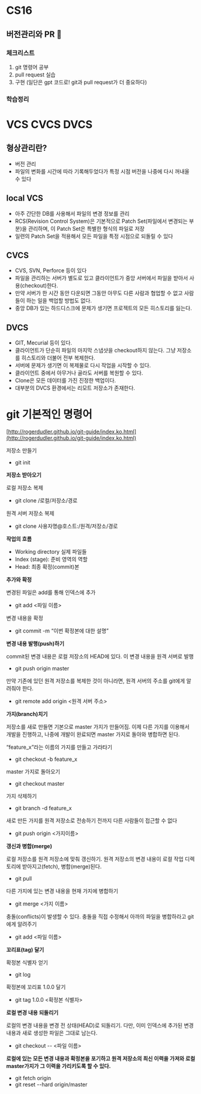 # CS16

## 버전관리와 PR 🎯

### 체크리스트

1. git 명령어 공부
2. pull request 실습
3. 구현 (일단은 gpt 코드로! git과 pull request가 더 중요하다)

### 학습정리

# VCS CVCS DVCS

## 형상관리란?

- 버전 관리
- 파일의 변화를 시간에 따라 기록해두었다가 특정 시점 버전을 나중에 다시 꺼내올 수 있다

## local VCS

- 아주 간단한 DB를 사용해서 파일의 변경 정보를 관리
- RCS(Revision Control System)은 기본적으로 Patch Set(파일에서 변경되는 부분)을 관리하며, 이 Patch Set은 특별한 형식의 파일로 저장
- 일련의 Patch Set을 적용해서 모든 파일을 특정 시점으로 되돌릴 수 있다

## CVCS

- CVS, SVN, Perforce 등이 있다
- 파일을 관리하는 서버가 별도로 있고 클라이언트가 중앙 서버에서 파일을 받아서 사용(checkout)한다.
- 만약 서버가 한 시간 동안 다운되면 그동안 아무도 다른 사람과 협업할 수 없고 사람들이 하는 일을 백업할 방법도 없다.
- 중앙 DB가 있는 하드디스크에 문제가 생기면 프로젝트의 모든 히스토리를 잃는다.

## DVCS

- GIT, Mecurial 등이 있다.
- 클라이언트가 단순히 파일의 마지막 스냅샷을 checkout하지 않는다. 그냥 저장소를 히스토리와 더불어 전부 복제한다.
- 서버에 문제가 생기면 이 복제물로 다시 작업을 시작할 수 있다.
- 클라이언트 중에서 아무거나 골라도 서버를 복원할 수 있다.
- Clone은 모든 데이터를 가진 진정한 백업이다.
- 대부분의 DVCS 환경에서는 리모트 저장소가 존재한다.

# git 기본적인 명령어

[http://rogerdudler.github.io/git-guide/index.ko.html](http://rogerdudler.github.io/git-guide/index.ko.html)

저장소 만들기

- git init

**저장소 받아오기**

로컬 저장소 복제

- git clone /로컬/저장소/경로

원격 서버 저장소 복제

- git clone 사용자명@호스트:/원격/저장소/경로

**작업의 흐름**

- Working directory 실제 파일들
- Index (stage): 준비 영역의 역할
- Head: 최종 확정(commit)본

**추가와 확정**

변경된 파일은 add를 통해 인덱스에 추가

- git add <파일 이름>

변경 내용을 확정

- git commit -m “이번 확정본에 대한 설명”

**변경 내용 발행(push)하기**

commit된 변경 내용은 로컬 저장소의 HEAD에 있다. 이 변경 내용을 원격 서버로 발행

- git push origin master

만약 기존에 있던 원격 저장소를 복제한 것이 아니라면, 원격 서버의 주소를 git에게 알려줘야 한다.

- git remote add origin <원격 서버 주소>

**가지(branch)치기**

저장소를 새로 만들면 기본으로 master 가지가 만들어짐. 이제 다른 가지를 이용해서 개발을 진행하고, 나중에 개발이 완료되면 master 가지로 돌아와 병합하면 된다.

“feature_x”라는 이름의 가지를 만들고 가라타기

- git checkout -b feature_x

master 가지로 돌아오기

- git checkout master

가지 삭제하기

- git branch -d feature_x

새로 만든 가지를 원격 저장소로 전송하기 전까지 다른 사람들이 접근할 수 없다

- git push origin <가지이름>

**갱신과 병합(merge)**

로컬 저장소를 원격 저장소에 맞춰 갱신하기. 원격 저장소의 변경 내용이 로컬 작업 디렉토리에 받아지고(fetch), 병합(merge)된다.

- git pull

다른 가지에 있는 변경 내용을 현재 가지에 병합하기

- git merge <가지 이름>

충돌(conflicts)이 발생할 수 있다. 충돌을 직접 수정해서 아까의 파일을 병합하라고 git에게 알려주기

- git add <파일 이름>

**꼬리표(tag) 달기**

확정본 식별자 얻기

- git log

확정본에 꼬리표 1.0.0 달기

- git tag 1.0.0 <확정본 식별자>

**로컬 변경 내용 되돌리기**

로컬의 변경 내용을 변경 전 상태(HEAD)로 되돌리기. 다만, 이미 인덱스에 추가된 변경 내용과 새로 생성한 파일은 그대로 남는다.

- git checkout -- <파일 이름>

**로컬에 있는 모든 변경 내용과 확정본을 포기하고 원격 저장소의 최신 이력을 가져와 로컬 master가지가 그 이력을 가리키도록 할 수 있다.**

- git fetch origin
- git reset --hard origin/master
